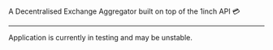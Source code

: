 A Decentralised Exchange Aggregator built on top of the 1inch API 💳

---

Application is currently in testing and may be unstable.